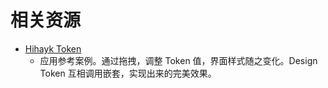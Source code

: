 # 相关资源


- [Hihayk Token](https://hihayk.github.io/shaper/#Helvetica,%20sans-serif/1.25/0.96/2.7/0.47/1.57/0.5/288/38/39/4/0.07/2/false)
  - 应用参考案例。通过拖拽，调整 Token 值，界面样式随之变化。Design Token 互相调用嵌套，实现出来的完美效果。